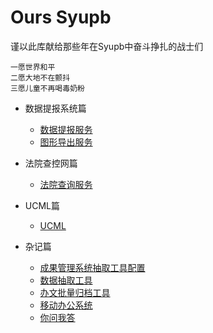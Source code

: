 # Ours Syupb

谨以此库献给那些年在Syupb中奋斗挣扎的战士们

```
一愿世界和平
二愿大地不在颤抖
三愿儿童不再喝毒奶粉
```

* 数据提报系统篇

  * [数据提报服务](PackagerService/README.md)
  * [图形导出服务](MapExporter/README.md)

* 法院查控网篇

  * [法院查询服务](CourtQuery/README.md)

* UCML篇

  * [UCML](UCML/README.md)

* 杂记篇

  * [成果管理系统抽取工具配置](syams.md)
  * [数据抽取工具](datatransfer.md)
  * [办文批量归档工具](bwbatch.md)
  * [移动办公系统](mobileoa.md)
  * [你问我答](q&a.md)



